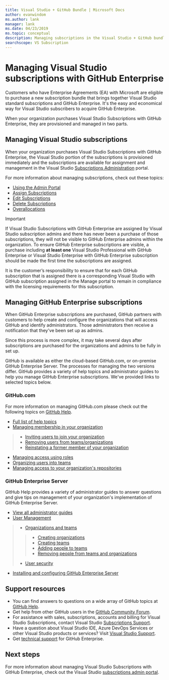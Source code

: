 ```yaml
---
title: Visual Studio + GitHub Bundle | Microsoft Docs
author: evanwindom
ms.author: lank
manager: lank
ms.date: 04/23/2019
ms.topic: conceptual
description: Managing subscriptions in the Visual Studio + GitHub bundle
searchscope: VS Subscription
---
```


# Managing Visual Studio subscriptions with GitHub Enterprise

Customers who have Enterprise Agreements (EA) with Microsoft are eligible to purchase a new subscription bundle that brings together Visual Studio standard subscriptions and GitHub Enterprise. It's the easy and economical way for Visual Studio subscribers to acquire GitHub Enterprise. 

When your organization purchases Visual Studio Subscriptions with GitHub Enterprise, they are provisioned and managed in two parts.

## Managing Visual Studio subscriptions

When your organization purchases Visual Studio Subscriptions with GitHub Enterprise, the Visual Studio portion of the subscriptions is provisioned immediately and the subscriptions are available for assignment and management in the Visual Studio [Subscriptions Administration](https://manage.visualstudio.com) portal. 

For more information about managing subscriptions, check out these topics:
- [Using the Admin Portal](using-admin-portal.md)
- [Assign Subscriptions](assign-license.md)
- [Edit Subscriptions](edit-license.md)
- [Delete Subscriptions](delete-license.md)
- [Overallocations](handle-overclaimed-license.md)

> [!Important]
> If Visual Studio Subscriptions with GitHub Enterprise are assigned by Visual Studio subscription admins and there has never been a purchase of those subscriptions, they will not be visible to GitHub Enterprise admins within the organization. To ensure GitHub Enterprise subscriptions are visible, a purchase including **at least one** Visual Studio Professional with GitHub Enterprise or Visual Studio Enterprise with GitHub Enterprise subscription should be made the first time the subscriptions are assigned.  
>
> It is the customer’s responsibility to ensure that for each GitHub subscription that is assigned there is a corresponding Visual Studio with GitHub subscription assigned in the Manage portal to remain in compliance with the licensing requirements for this subscription.

## Managing GitHub Enterprise subscriptions

When GitHub Enterprise subscriptions are purchased, GitHub partners with customers to help create and configure the organizations that will access GitHub and identify administrators.  Those administrators then receive a notification that they've been set up as admins.  

Since this process is more complex, it may take several days after subscriptions are purchased for the organizations and admins to be fully in set up.

GitHub is available as either the cloud-based GitHub.com, or on-premise GitHub Enterprise Server.  The processes for managing the two versions differ.  GitHub provides a variety of help topics and administrator guides to help you manage GitHub Enterprise subscriptions.  We've provided links to selected topics below.  

### GitHub<span></span>.com 

For more information on managing GitHub<span></span>.com please check out the following topics on [GitHub Help](https://help.github.com/en).
- [Full list of help topics](https://help.github.com/en)
- [Managing membership in your organization](https://help.github.com/en/articles/managing-membership-in-your-organization)
> - [Inviting users to join your organization](https://help.github.com/en/articles/inviting-users-to-join-your-organization)
> - [Removing users from teams/organizations](https://help.github.com/en/articles/removing-a-member-from-your-organization)
> - [Reinstating a former member of your organization](https://help.github.com/en/articles/reinstating-a-former-member-of-your-organization)
- [Managing access using roles](https://help.github.com/en/articles/managing-peoples-access-to-your-organization-with-roles)
- [Organizing users into teams](https://help.github.com/en/articles/organizing-members-into-teams)
- [Managing access to your organization's repositories](https://help.github.com/en/articles/managing-access-to-your-organizations-repositories)

### GitHub Enterprise Server

GitHub Help provides a variety of administrator guides to answer questions and give tips on management of your organization's implementation of GitHub Enterprise Server.

- [View all administrator guides](https://help.github.com/en/enterprise/2.16/admin)
- [User Management](https://help.github.com/en/enterprise/2.16/admin/user-management)
> - [Organizations and teams](https://help.github.com/en/enterprise/2.16/admin/user-management/organizations-and-teams)
> > - [Creating organizations](https://help.github.com/en/enterprise/2.16/admin/user-management/creating-organizations)
> > - [Creating teams](https://help.github.com/en/enterprise/2.16/admin/user-management/creating-teams)
> > - [Adding people to teams](https://help.github.com/en/enterprise/2.16/admin/user-management/adding-people-to-teams)
> > - [Removing people from teams and organizations](https://help.github.com/en/enterprise/2.16/admin/user-management/removing-users-from-teams-and-organizations)
> - [User security](https://help.github.com/en/enterprise/2.16/admin/user-management/user-security)
- [Installing and configuring GitHub Enterprise Server](https://help.github.com/en/enterprise/2.16/admin/installation)


## Support resources

- You can find answers to questions on a wide array of GitHub topics at [GitHub Help](https://help.github.com/en).
- Get help from other GitHub users in the [GitHub Community Forum](https://github.community/).
- For assistance with sales, subscriptions, accounts and billing for Visual Studio Subscriptions, contact Visual Studio [Subscriptions Support](https://visualstudio.microsoft.com/subscriptions/support/).
- Have a question about Visual Studio IDE, Azure DevOps Services or other Visual Studio products or services?  Visit [Visual Studio Support](https://visualstudio.microsoft.com/support/).
- Get [technical support](https://support.microsoft.com/en-us/supportforbusiness/productselection?sapId=b77fe80f-5417-80bd-4b2a-275cf0018c24) for GitHub Enterprise.   

## Next steps

For more information about managing Visual Studio Subscriptions with GitHub Enterprise, check out the Visual Studio [subscriptions admin portal](https://visualstudio.microsoft.com/subscriptions-administration/).
